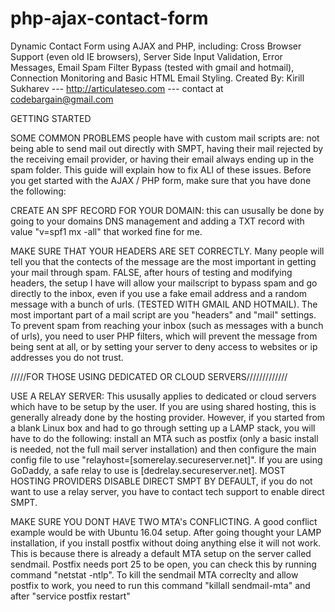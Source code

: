 # php-ajax-contact-form
Dynamic Contact Form using AJAX and PHP, including: Cross Browser Support (even old IE browsers), Server Side Input Validation, Error Messages, Email Spam Filter Bypass (tested with gmail and hotmail), Connection Monitoring and Basic HTML Email Styling.
Created By: Kirill Sukharev --- http://articulateseo.com --- contact at codebargain@gmail.com

GETTING STARTED

SOME COMMON PROBLEMS people have with custom mail scripts are: not being able to send mail out directly with SMPT, having their mail rejected by the receiving email provider, or having their email always ending up in the spam folder. This guide will explain how to fix ALl of these issues. Before you get started with the AJAX / PHP form, make sure that you have done the following:

CREATE AN SPF RECORD FOR YOUR DOMAIN: this can ususally be done by going to your domains DNS management and adding a TXT record with value "v=spf1 mx -all" that worked fine for me.

MAKE SURE THAT YOUR HEADERS ARE SET CORRECTLY. Many people will tell you that the contects of the message are the most important in getting your mail through spam. FALSE, after hours of testing and modifying headers, the setup I have will allow your mailscript to bypass spam and go directly to the inbox, even if you use a fake email address and a random message with a bunch of urls. (TESTED WITH GMAIL AND HOTMAIL). The most important part of a mail script are you "headers" and "mail" settings. To prevent spam from reaching your inbox (such as messages with a bunch of urls), you need to user PHP filters, which will prevent the message from being sent at all, or by setting your server to deny access to websites or ip addresses you do not trust.

/////FOR THOSE USING DEDICATED OR CLOUD SERVERS/////////////

USE A RELAY SERVER: This ususally applies to dedicated or cloud servers which have to be setup by the user. If you are using shared hosting, this is generally already done by the hosting provider. However, if you started from a blank Linux box and had to go through setting up a LAMP stack, you will have to do the following: install an MTA such as postfix (only a basic install is needed, not the full mail server installation) and then configure the main config file to use "relayhost=[somerelay.secureserver.net]". If you are using GoDaddy, a safe relay to use is [dedrelay.secureserver.net]. MOST HOSTING PROVIDERS DISABLE DIRECT SMPT BY DEFAULT, if you do not want to use a relay server, you have to contact tech support to enable direct SMPT.

MAKE SURE YOU DONT HAVE TWO MTA's CONFLICTING. A good conflict example would be with Ubuntu 16.04 setup. After going thought your LAMP installation, if you install postfix without doing anything else it will not work. This is because there is already a default MTA setup on the server called sendmail. Postfix needs port 25 to be open, you can check this by running command "netstat -ntlp". To kill the sendmail MTA correclty and allow postfix to work, you need to run this command "killall sendmail-mta" and after "service postfix restart"
